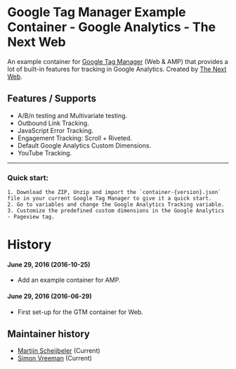 # Google Tag Manager Example Container - Google Analytics - The Next Web
An example container for [Google Tag Manager](http://tagmanager.google.com) (Web & AMP)
that provides a lot of built-in features for tracking in Google Analytics.
Created by [The Next Web](http://thenextweb.com).

Features / Supports
-------------------
* A/B/n testing and Multivariate testing.
* Outbound Link Tracking.
* JavaScript Error Tracking.
* Engagement Tracking: Scroll + Riveted.
* Default Google Analytics Custom Dimensions.
* YouTube Tracking.

<hr />

### Quick start:
	1. Download the ZIP, Unzip and import the `container-{version}.json` file in your current Google Tag Manager to give it a quick start.
	2. Go to variables and change the Google Analytics Tracking variable.
	3. Customize the predefined custom dimensions in the Google Analytics - Pageview tag.

History
=======
#### June 29, 2016 (2016-10-25)
* Add an example container for AMP.

#### June 29, 2016 (2016-06-29)
* First set-up for the GTM container for Web.

Maintainer history
------------------
  * [Martijn Scheijbeler](https://github.com/martijnsch) (Current)
  * [Simon Vreeman](https://github.com/simonvreeman) (Current)